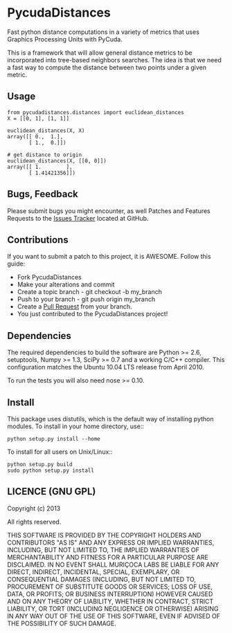 # PycudaDistances

  Fast python distance computations in a variety of metrics that uses Graphics Processing Units with PyCuda.
  
  This is a framework that will allow general distance metrics to be incorporated into tree-based neighbors searches. 
  The idea is that we need a fast way to compute the distance between two points under a given metric. 

## Usage

	from pycudadistances.distances import euclidean_distances
	X = [[0, 1], [1, 1]]
    
    euclidean_distances(X, X)
    array([[ 0.,  1.],
           [ 1.,  0.]])
    
    # get distance to origin
    euclidean_distances(X, [[0, 0]])
    array([[ 1.        ],
           [ 1.41421356]])

## Bugs, Feedback

  Please submit bugs you might encounter, as well Patches and Features Requests to the [Issues Tracker](https://github.com/vinigracindo/pycudaDistances/issues) located at GitHub.

## Contributions

  If you want to submit a patch to this project, it is AWESOME. Follow this guide:
  
  * Fork PycudaDistances
  * Make your alterations and commit
  * Create a topic branch - git checkout -b my_branch
  * Push to your branch - git push origin my_branch
  * Create a [Pull Request](http://help.github.com/pull-requests/) from your branch.
  * You just contributed to the PycudaDistances project!


## Dependencies

The required dependencies to build the software are Python >= 2.6,
setuptools, Numpy >= 1.3, SciPy >= 0.7 and a working C/C++ compiler.
This configuration matches the Ubuntu 10.04 LTS release from April 2010.

To run the tests you will also need nose >= 0.10.

 
## Install

This package uses distutils, which is the default way of installing
python modules. To install in your home directory, use::

    python setup.py install --home


To install for all users on Unix/Linux::

    python setup.py build
    sudo python setup.py install

## LICENCE (GNU GPL)

Copyright (c) 2013

All rights reserved.

THIS SOFTWARE IS PROVIDED BY THE COPYRIGHT HOLDERS AND CONTRIBUTORS "AS IS" AND
ANY EXPRESS OR IMPLIED WARRANTIES, INCLUDING, BUT NOT LIMITED TO, THE IMPLIED
WARRANTIES OF MERCHANTABILITY AND FITNESS FOR A PARTICULAR PURPOSE ARE
DISCLAIMED. IN NO EVENT SHALL MURIÇOCA LABS BE LIABLE FOR ANY
DIRECT, INDIRECT, INCIDENTAL, SPECIAL, EXEMPLARY, OR CONSEQUENTIAL DAMAGES
(INCLUDING, BUT NOT LIMITED TO, PROCUREMENT OF SUBSTITUTE GOODS OR SERVICES;
LOSS OF USE, DATA, OR PROFITS; OR BUSINESS INTERRUPTION) HOWEVER CAUSED AND
ON ANY THEORY OF LIABILITY, WHETHER IN CONTRACT, STRICT LIABILITY, OR TORT
(INCLUDING NEGLIGENCE OR OTHERWISE) ARISING IN ANY WAY OUT OF THE USE OF THIS
SOFTWARE, EVEN IF ADVISED OF THE POSSIBILITY OF SUCH DAMAGE.
